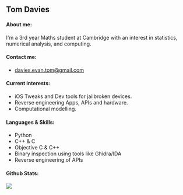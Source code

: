 <h2>Tom Davies</h2>
<h4>About me:</h4>

I'm a 3rd year Maths student at Cambridge with an interest in statistics, numerical analysis, and computing.

<h4>Contact me:</h4>

- <a href="mailto:davies.evan.tom@gmail.com">davies.evan.tom@gmail.com</a>

<h4>Current interests:</h4>

- iOS Tweaks and Dev tools for jailbroken devices.
- Reverse engineering Apps, APIs and hardware.
- Computational modelling.

<h4>Languages & Skills:</h4>

- Python
- C++ & C
- Objective C & C++
- Binary inspection using tools like Ghidra/IDA
- Reverse engineering of APIs

#### Github Stats:
![](https://github-readme-stats.vercel.app/api/top-langs/?username=tomdvies&theme=dark&hide_border=false&include_all_commits=true&count_private=true&layout=compact)
